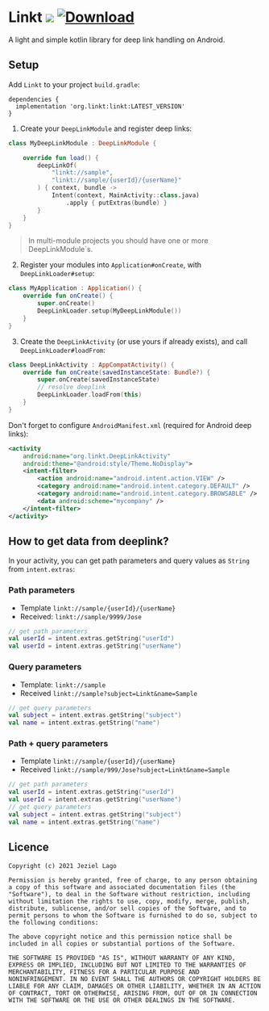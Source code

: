 # Linkt ![](https://github.com/jeziellago/Linkt/workflows/DEPLOY/badge.svg?branch=release) [ ![Download](https://api.bintray.com/packages/jeziellago/Linkt/Linkt/images/download.svg) ](https://bintray.com/jeziellago/Linkt/Linkt/_latestVersion)
A light and simple kotlin library for deep link handling on Android.
## Setup
Add `Linkt` to your project `build.gradle`:
```
dependencies {
  implementation 'org.linkt:linkt:LATEST_VERSION'
}
```

1. Create your `DeepLinkModule` and register deep links:
```kotlin
class MyDeepLinkModule : DeepLinkModule {

    override fun load() {
        deepLinkOf(
            "linkt://sample",
            "linkt://sample/{userId}/{userName}"
        ) { context, bundle ->
            Intent(context, MainActivity::class.java)
                .apply { putExtras(bundle) }
        }
    }
}
```

> In multi-module projects you should have one or more DeepLinkModule`s.
>

2. Register your modules into `Application#onCreate`, with `DeepLinkLoader#setup`:
```kotlin
class MyApplication : Application() {
    override fun onCreate() {
        super.onCreate()
        DeepLinkLoader.setup(MyDeepLinkModule())
    }
}
```
3. Create the `DeepLinkActivity` (or use yours if already exists), and call `DeepLinkLoader#loadFrom`:
```kotlin
class DeepLinkActivity : AppCompatActivity() {
    override fun onCreate(savedInstanceState: Bundle?) {
        super.onCreate(savedInstanceState)
        // resolve deeplink
        DeepLinkLoader.loadFrom(this)
    }
}
```
Don't forget to configure `AndroidManifest.xml` (required for Android deep links):
```xml
<activity
    android:name="org.linkt.DeepLinkActivity"
    android:theme="@android:style/Theme.NoDisplay">
    <intent-filter>
        <action android:name="android.intent.action.VIEW" />
        <category android:name="android.intent.category.DEFAULT" />
        <category android:name="android.intent.category.BROWSABLE" />
        <data android:scheme="mycompany" />
    </intent-filter>
</activity>
```
## How to get data from deeplink?
In your activity, you can get path parameters and query values as `String` from `intent.extras`:
### Path parameters
- Template `linkt://sample/{userId}/{userName}`
- Received: `linkt://sample/9999/Jose`
```kotlin
// get path parameters
val userId = intent.extras.getString("userId")
val userId = intent.extras.getString("userName")
```
### Query parameters
- Template: `linkt://sample`
- Received `linkt://sample?subject=Linkt&name=Sample`
```kotlin
// get query parameters
val subject = intent.extras.getString("subject")
val name = intent.extras.getString("name")
```
### Path + query parameters
- Template `linkt://sample/{userId}/{userName}`
- Received `linkt://sample/999/Jose?subject=Linkt&name=Sample`
```kotlin
// get path parameters
val userId = intent.extras.getString("userId")
val userId = intent.extras.getString("userName")
// get query parameters
val subject = intent.extras.getString("subject")
val name = intent.extras.getString("name")
```
## Licence
```
Copyright (c) 2021 Jeziel Lago

Permission is hereby granted, free of charge, to any person obtaining
a copy of this software and associated documentation files (the
"Software"), to deal in the Software without restriction, including
without limitation the rights to use, copy, modify, merge, publish,
distribute, sublicense, and/or sell copies of the Software, and to
permit persons to whom the Software is furnished to do so, subject to
the following conditions:

The above copyright notice and this permission notice shall be
included in all copies or substantial portions of the Software.

THE SOFTWARE IS PROVIDED "AS IS", WITHOUT WARRANTY OF ANY KIND,
EXPRESS OR IMPLIED, INCLUDING BUT NOT LIMITED TO THE WARRANTIES OF
MERCHANTABILITY, FITNESS FOR A PARTICULAR PURPOSE AND
NONINFRINGEMENT. IN NO EVENT SHALL THE AUTHORS OR COPYRIGHT HOLDERS BE
LIABLE FOR ANY CLAIM, DAMAGES OR OTHER LIABILITY, WHETHER IN AN ACTION
OF CONTRACT, TORT OR OTHERWISE, ARISING FROM, OUT OF OR IN CONNECTION
WITH THE SOFTWARE OR THE USE OR OTHER DEALINGS IN THE SOFTWARE.
```